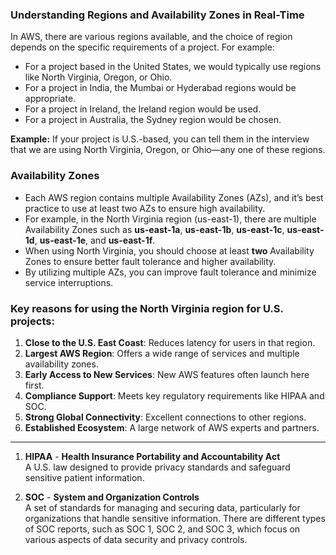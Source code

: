 ### Understanding Regions and Availability Zones in Real-Time

In AWS, there are various regions available, and the choice of region depends on the specific requirements of a project. For example:

- For a project based in the United States, we would typically use regions like North Virginia, Oregon, or Ohio.
- For a project in India, the Mumbai or Hyderabad regions would be appropriate.
- For a project in Ireland, the Ireland region would be used.
- For a project in Australia, the Sydney region would be chosen.

**Example:** If your project is U.S.-based, you can tell them in the interview that we are using North Virginia, Oregon, or Ohio—any one of these regions.

### Availability Zones
- Each AWS region contains multiple Availability Zones (AZs), and it’s best practice to use at least two AZs to ensure high availability.
- For example, in the North Virginia region (us-east-1), there are multiple Availability Zones such as **us-east-1a**, **us-east-1b**, **us-east-1c**, **us-east-1d**, **us-east-1e**, and **us-east-1f**.
- When using North Virginia, you should choose at least **two** Availability Zones to ensure better fault tolerance and higher availability.
- By utilizing multiple AZs, you can improve fault tolerance and minimize service interruptions.

### Key reasons for using the North Virginia region for U.S. projects:
1. **Close to the U.S. East Coast**: Reduces latency for users in that region.
2. **Largest AWS Region**: Offers a wide range of services and multiple availability zones.
3. **Early Access to New Services**: New AWS features often launch here first.
4. **Compliance Support**: Meets key regulatory requirements like HIPAA and SOC.
5. **Strong Global Connectivity**: Excellent connections to other regions.
6. **Established Ecosystem**: A large network of AWS experts and partners.

-----
1. **HIPAA** - **Health Insurance Portability and Accountability Act**  
   A U.S. law designed to provide privacy standards and safeguard sensitive patient information.

2. **SOC** - **System and Organization Controls**  
   A set of standards for managing and securing data, particularly for organizations that handle sensitive information. There are different types of SOC reports, such as SOC 1, SOC 2, and SOC 3, which focus on various aspects of data security and privacy controls.
